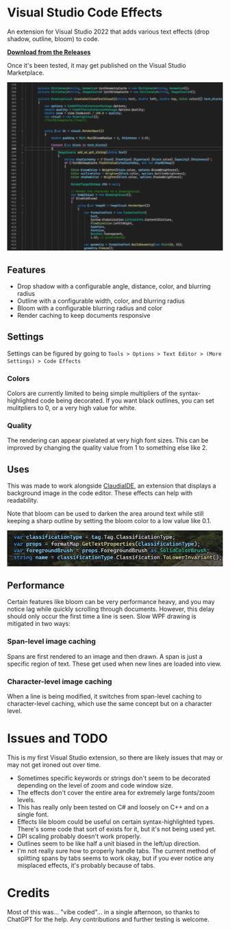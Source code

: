 # Visual Studio Code Effects
An extension for Visual Studio 2022 that adds various text effects (drop shadow, outline, bloom) to code.

**[Download from the Releases](https://github.com/Lin20/Visual-Studio-Code-Effects/releases/latest)**

Once it's been tested, it may get published on the Visual Studio Marketplace.

![Preview image](codeeffects.png)

## Features
- Drop shadow with a configurable angle, distance, color, and blurring radius
- Outline with a configurable width, color, and blurring radius
- Bloom with a configurable blurring radius and color
- Render caching to keep documents responsive

## Settings
Settings can be figured by going to `Tools > Options > Text Editor > (More Settings) > Code Effects`

### Colors
Colors are currently limited to being simple multipliers of the syntax-highlighted code being decorated. If you want black outlines, you can set mulitpliers to 0, or a very high value for white.

### Quality
The rendering can appear pixelated at very high font sizes. This can be improved by changing the quality value from 1 to something else like 2.

## Uses
This was made to work alongside [ClaudiaIDE](https://github.com/buchizo/ClaudiaIDE), an extension that displays a background image in the code editor. These effects can help with readability.

Note that bloom can be used to darken the area around text while still keeping a sharp outline by setting the bloom color to a low value like 0.1.

![Text on an image background](codeeffects2.png)

## Performance
Certain features like bloom can be very performance heavy, and you may notice lag while quickly scrolling through documents. However, this delay should only occur the first time a line is seen.
Slow WPF drawing is mitigated in two ways:

### Span-level image caching
Spans are first rendered to an image and then drawn. A span is just a specific region of text. These get used when new lines are loaded into view.

### Character-level image caching
When a line is being modified, it switches from span-level caching to character-level caching, which use the same concept but on a character level.

# Issues and TODO
This is my first Visual Studio extension, so there are likely issues that may or may not get ironed out over time.
- Sometimes specific keywords or strings don't seem to be decorated depending on the level of zoom and code window size.
- The effects don't cover the entire area for extremely large fonts/zoom levels.
- This has really only been tested on C# and loosely on C++ and on a single font.
- Effects lile bloom could be useful on certain syntax-highlighted types. There's some code that sort of exists for it, but it's not being used yet.
- DPI scaling probably doesn't work properly.
- Outlines seem to be like half a unit biased in the left/up direction.
- I'm not really sure how to properly handle tabs. The current method of splitting spans by tabs seems to work okay, but if you ever notice any misplaced effects, it's probably because of tabs.

# Credits
Most of this was... "vibe coded"... in a single afternoon, so thanks to ChatGPT for the help. Any contributions and further testing is welcome.
